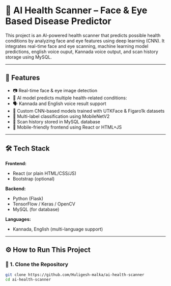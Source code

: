 # 🧠 AI Health Scanner – Face & Eye Based Disease Predictor

This project is an AI-powered health scanner that predicts possible health conditions by analyzing face and eye features using deep learning (CNN).
It integrates real-time face and eye scanning, machine learning model predictions, english voice ouput, Kannada voice output, and scan history storage using MySQL.

---

## 🚀 Features

- 📷 Real-time face & eye image detection
- 🤖 AI model predicts multiple health-related conditions:
- 🗣️ Kannada and English voice result support
- 🧠 Custom CNN-based models trained with UTKFace & Figaro1k datasets
- 🎯 Multi-label classification using MobileNetV2
- 💾 Scan history stored in MySQL database
- 📲 Mobile-friendly frontend using React or HTML+JS

---

## 🛠️ Tech Stack

**Frontend:**
- React (or plain HTML/CSS/JS)
- Bootstrap (optional)

**Backend:**
- Python (Flask)
- TensorFlow / Keras / OpenCV
- MySQL (for database)

**Languages:**
- Kannada, English (multi-language support)

---

## ⚙️ How to Run This Project

### 🔁 1. Clone the Repository
```bash
git clone https://github.com/Huligesh-malka/ai-health-scanner
cd ai-health-scanner
